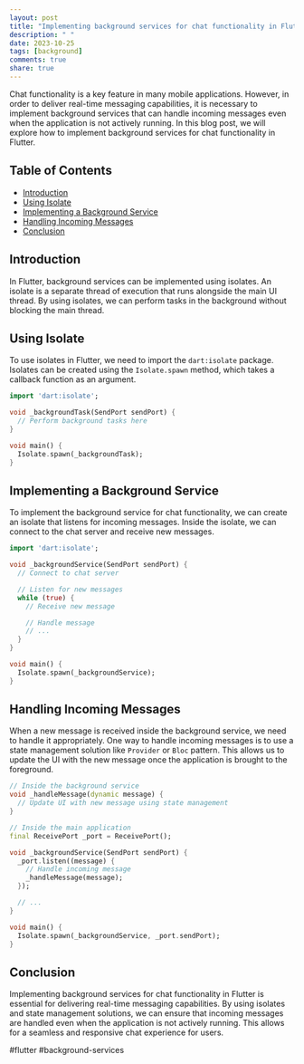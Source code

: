 ```yaml
---
layout: post
title: "Implementing background services for chat functionality in Flutter"
description: " "
date: 2023-10-25
tags: [background]
comments: true
share: true
---
```


Chat functionality is a key feature in many mobile applications. However, in order to deliver real-time messaging capabilities, it is necessary to implement background services that can handle incoming messages even when the application is not actively running. In this blog post, we will explore how to implement background services for chat functionality in Flutter.

## Table of Contents
- [Introduction](#introduction)
- [Using Isolate](#using-isolate)
- [Implementing a Background Service](#implementing-a-background-service)
- [Handling Incoming Messages](#handling-incoming-messages)
- [Conclusion](#conclusion)

## Introduction

In Flutter, background services can be implemented using isolates. An isolate is a separate thread of execution that runs alongside the main UI thread. By using isolates, we can perform tasks in the background without blocking the main thread.

## Using Isolate

To use isolates in Flutter, we need to import the `dart:isolate` package. Isolates can be created using the `Isolate.spawn` method, which takes a callback function as an argument.

```Dart
import 'dart:isolate';

void _backgroundTask(SendPort sendPort) {
  // Perform background tasks here
}

void main() {
  Isolate.spawn(_backgroundTask);
}
```

## Implementing a Background Service

To implement the background service for chat functionality, we can create an isolate that listens for incoming messages. Inside the isolate, we can connect to the chat server and receive new messages.

```Dart
import 'dart:isolate';

void _backgroundService(SendPort sendPort) {
  // Connect to chat server

  // Listen for new messages
  while (true) {
    // Receive new message

    // Handle message
    // ...
  }
}

void main() {
  Isolate.spawn(_backgroundService);
}
```

## Handling Incoming Messages

When a new message is received inside the background service, we need to handle it appropriately. One way to handle incoming messages is to use a state management solution like `Provider` or `Bloc` pattern. This allows us to update the UI with the new message once the application is brought to the foreground.

```Dart
// Inside the background service
void _handleMessage(dynamic message) {
  // Update UI with new message using state management
}

// Inside the main application
final ReceivePort _port = ReceivePort();

void _backgroundService(SendPort sendPort) {
  _port.listen((message) {
    // Handle incoming message
    _handleMessage(message);
  });

  // ...
}

void main() {
  Isolate.spawn(_backgroundService, _port.sendPort);
}
```

## Conclusion

Implementing background services for chat functionality in Flutter is essential for delivering real-time messaging capabilities. By using isolates and state management solutions, we can ensure that incoming messages are handled even when the application is not actively running. This allows for a seamless and responsive chat experience for users.

#flutter #background-services